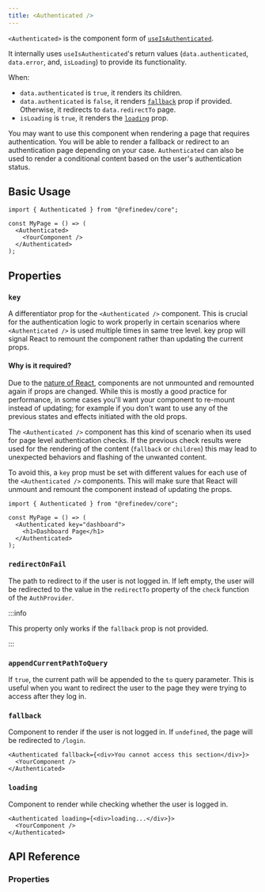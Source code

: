 ```yaml
---
title: <Authenticated />
---
```


`<Authenticated>` is the component form of [`useIsAuthenticated`][use-is-authenticated].

It internally uses `useIsAuthenticated`'s return values (`data.authenticated`, `data.error`, and, `isLoading`) to provide its functionality.

When:

- `data.authenticated` is `true`, it renders its children.
- `data.authenticated` is `false`, it renders [`fallback`](#fallback) prop if provided. Otherwise, it redirects to `data.redirectTo` page.
- `isLoading` is `true`, it renders the [`loading`](#loading) prop.

You may want to use this component when rendering a page that requires authentication. You will be able to render a fallback or redirect to an authentication page depending on your case. `Authenticated` can also be used to render a conditional content based on the user's authentication status.

## Basic Usage

```tsx
import { Authenticated } from "@refinedev/core";

const MyPage = () => (
  <Authenticated>
    <YourComponent />
  </Authenticated>
);
```

## Properties

### `key` <PropTag required />

A differentiator prop for the `<Authenticated />` component. This is crucial for the authentication logic to work properly in certain scenarios where `<Authenticated />` is used multiple times in same tree level. key prop will signal React to remount the component rather than updating the current props.

#### Why is it required?

Due to the [nature of React](https://react.dev/learn/rendering-lists#why-does-react-need-keys), components are not unmounted and remounted again if props are changed. While this is mostly a good practice for performance, in some cases you'll want your component to re-mount instead of updating; for example if you don't want to use any of the previous states and effects initiated with the old props.

The `<Authenticated />` component has this kind of scenario when its used for page level authentication checks. If the previous check results were used for the rendering of the content (`fallback` or `children`) this may lead to unexpected behaviors and flashing of the unwanted content.

To avoid this, a `key` prop must be set with different values for each use of the `<Authenticated />` components. This will make sure that React will unmount and remount the component instead of updating the props.

```tsx
import { Authenticated } from "@refinedev/core";

const MyPage = () => (
  <Authenticated key="dashboard">
    <h1>Dashboard Page</h1>
  </Authenticated>
);
```

### `redirectOnFail`

The path to redirect to if the user is not logged in. If left empty, the user will be redirected to the value in the `redirectTo` property of the `check` function of the `AuthProvider`.

:::info

This property only works if the `fallback` prop is not provided.

:::

### `appendCurrentPathToQuery`

If `true`, the current path will be appended to the `to` query parameter. This is useful when you want to redirect the user to the page they were trying to access after they log in.

### `fallback`

Component to render if the user is not logged in. If `undefined`, the page will be redirected to `/login`.

```tsx
<Authenticated fallback={<div>You cannot access this section</div>}>
  <YourComponent />
</Authenticated>
```

### `loading`

Component to render while checking whether the user is logged in.

```tsx
<Authenticated loading={<div>loading...</div>}>
  <YourComponent />
</Authenticated>
```

## API Reference

### Properties

<PropsTable
  module="@refinedev/core/Authenticated"
  v3LegacyAuthProviderCompatible-required={false}
  v3LegacyAuthProviderCompatible-type="boolean"
  v3LegacyAuthProviderCompatible-description="This must be set to `true` if legacy auth provider is being used."
/>

[use-is-authenticated]: /docs/core/hooks/auth/use-is-authenticated
